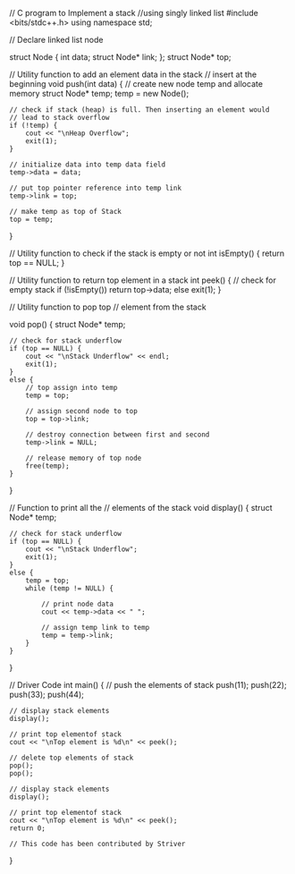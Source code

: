 // C program to Implement a stack 
//using singly linked list 
#include <bits/stdc++.h> 
using namespace std; 

// Declare linked list node 

struct Node { 
	int data; 
	struct Node* link; 
}; 
struct Node* top; 

// Utility function to add an element data in the stack 
// insert at the beginning 
void push(int data) 
{ 
	// create new node temp and allocate memory 
	struct Node* temp; 
	temp = new Node(); 

	// check if stack (heap) is full. Then inserting an element would 
	// lead to stack overflow 
	if (!temp) { 
		cout << "\nHeap Overflow"; 
		exit(1); 
	} 

	// initialize data into temp data field 
	temp->data = data; 

	// put top pointer reference into temp link 
	temp->link = top; 

	// make temp as top of Stack 
	top = temp; 
} 

// Utility function to check if the stack is empty or not 
int isEmpty() 
{ 
	return top == NULL; 
} 

// Utility function to return top element in a stack 
int peek() 
{ 
	// check for empty stack 
	if (!isEmpty()) 
		return top->data; 
	else
		exit(1); 
} 

// Utility function to pop top 
// element from the stack 

void pop() 
{ 
	struct Node* temp; 

	// check for stack underflow 
	if (top == NULL) { 
		cout << "\nStack Underflow" << endl; 
		exit(1); 
	} 
	else { 
		// top assign into temp 
		temp = top; 

		// assign second node to top 
		top = top->link; 

		// destroy connection between first and second 
		temp->link = NULL; 

		// release memory of top node 
		free(temp); 
	} 
} 

// Function to print all the 
// elements of the stack 
void display() 
{ 
	struct Node* temp; 

	// check for stack underflow 
	if (top == NULL) { 
		cout << "\nStack Underflow"; 
		exit(1); 
	} 
	else { 
		temp = top; 
		while (temp != NULL) { 

			// print node data 
			cout << temp->data << " "; 

			// assign temp link to temp 
			temp = temp->link; 
		} 
	} 
} 

// Driver Code 
int main() 
{ 
	// push the elements of stack 
	push(11); 
	push(22); 
	push(33); 
	push(44); 

	// display stack elements 
	display(); 

	// print top elementof stack 
	cout << "\nTop element is %d\n" << peek(); 

	// delete top elements of stack 
	pop(); 
	pop(); 

	// display stack elements 
	display(); 

	// print top elementof stack 
	cout << "\nTop element is %d\n" << peek(); 
	return 0; 

	// This code has been contributed by Striver 
} 
